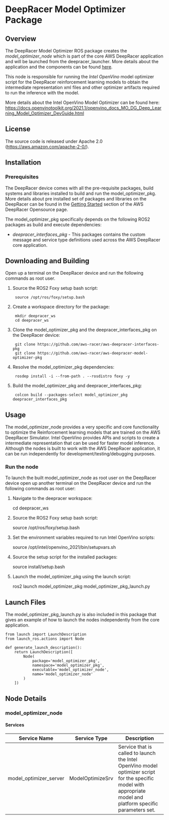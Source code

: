 # DeepRacer Model Optimizer Package

## Overview

The DeepRacer Model Optimizer ROS package creates the *model_optimizer_node* which is part of the core AWS DeepRacer application and will be launched from the deepracer_launcher. More details about the application and the components can be found [here](https://github.com/aws-racer/aws-deepracer-launcher).

This node is responsible for running the *Intel OpenVino* model optimizer script for the DeepRacer reinforcement learning models to obtain the intermediate representation xml files and other optimizer artifacts required to run the inference with the model.

More details about the Intel OpenVino Model Optimizer can be found here:
https://docs.openvinotoolkit.org/2021.1/openvino_docs_MO_DG_Deep_Learning_Model_Optimizer_DevGuide.html

## License

The source code is released under Apache 2.0 (https://aws.amazon.com/apache-2-0/).

## Installation

### Prerequisites

The DeepRacer device comes with all the pre-requisite packages, build systems and 
libraries installed to build and run the model_optimizer_pkg. More details about pre 
installed set of packages and libraries on the DeepRacer can be found in the [Getting Started](https://github.com/aws-racer/aws-deepracer-launcher/blob/main/getting-started.md) section of the AWS DeepRacer Opensource page.

The model_optimizer_pkg specifically depends on the following ROS2 packages as build 
and execute dependencies:

* *deepracer_interfaces_pkg* - This packages contains the custom message and service type definitions used across the AWS DeepRacer core application.

## Downloading and Building

Open up a terminal on the DeepRacer device and run the following commands as root user.

1. Source the ROS2 Foxy setup bash script:

        source /opt/ros/foxy/setup.bash 

1. Create a workspace directory for the package:

        mkdir deepracer_ws
        cd deepracer_ws

1. Clone the model_optimizer_pkg and the deepracer_interfaces_pkg on the DeepRacer device:

        git clone https://github.com/aws-racer/aws-deepracer-interfaces-pkg
        git clone https://github.com/aws-racer/aws-deepracer-model-optimizer-pkg

1. Resolve the model_optimizer_pkg dependencies:

        rosdep install -i --from-path . --rosdistro foxy -y

1. Build the model_optimizer_pkg and deepracer_interfaces_pkg:

        colcon build --packages-select model_optimizer_pkg deepracer_interfaces_pkg

## Usage

The model_optimizer_node provides a very specific and core functionality to optimize the Reinforcement learning models that are trained on the AWS DeepRacer Simulator. Intel OpenVino provides APIs and scripts to create a intermediate representation that can be used for faster model inference. Although the nodes is built to work with the AWS DeepRacer application, it can be run independently for development/testing/debugging purposes.

### Run the node

To launch the built model_optimizer_node as root user on the DeepRacer device open up another terminal on the DeepRacer device and run the following commands as root user:

1. Navigate to the deepracer workspace:

    cd deepracer_ws

1. Source the ROS2 Foxy setup bash script:

    source /opt/ros/foxy/setup.bash 

1. Set the environment variables required to run Intel OpenVino scripts:

    source /opt/intel/openvino_2021/bin/setupvars.sh

1. Source the setup script for the installed packages:

    source install/setup.bash 

1. Launch the model_optimizer_pkg using the launch script:

    ros2 launch model_optimizer_pkg model_optimizer_pkg_launch.py

## Launch Files

The  model_optimizer_pkg_launch.py is also included in this package that gives an   example of how to launch the nodes independently from the core application.

    from launch import LaunchDescription
    from launch_ros.actions import Node

    def generate_launch_description():
        return LaunchDescription([
            Node(
                package='model_optimizer_pkg',
                namespace='model_optimizer_pkg',
                executable='model_optimizer_node',
                name='model_optimizer_node'
            )
        ])

## Node Details

### model_optimizer_node

#### Services

| Service Name | Service Type | Description |
| ---------- | ------------ | ----------- |
|model_optimizer_server|ModelOptimizeSrv|Service that is called to launch the Intel OpenVino model optimizer script for the specific model with appropriate model and platform specific parameters set.|


